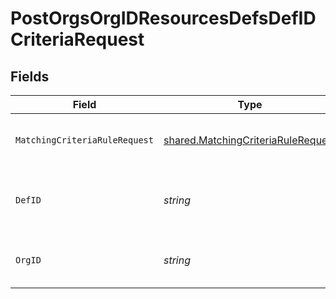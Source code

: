 # PostOrgsOrgIDResourcesDefsDefIDCriteriaRequest


## Fields

| Field                                                                                    | Type                                                                                     | Required                                                                                 | Description                                                                              |
| ---------------------------------------------------------------------------------------- | ---------------------------------------------------------------------------------------- | ---------------------------------------------------------------------------------------- | ---------------------------------------------------------------------------------------- |
| `MatchingCriteriaRuleRequest`                                                            | [shared.MatchingCriteriaRuleRequest](../../models/shared/matchingcriteriarulerequest.md) | :heavy_check_mark:                                                                       | Matching Criteria rules.<br/><br/>                                                       |
| `DefID`                                                                                  | *string*                                                                                 | :heavy_check_mark:                                                                       | The Resource Definition ID.<br/><br/>                                                    |
| `OrgID`                                                                                  | *string*                                                                                 | :heavy_check_mark:                                                                       | The Organization ID.<br/><br/>                                                           |